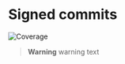 # Signed commits

![Coverage](https://img.shields.io/badge/coverage-78%25-green)


> **Warning**
> warning text

